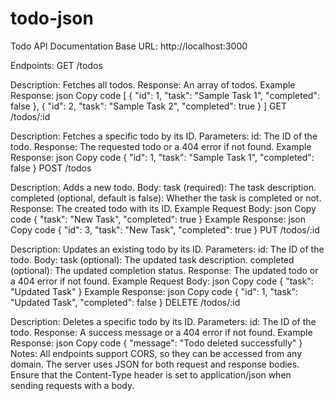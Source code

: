 # todo-json
Todo API Documentation
Base URL:
http://localhost:3000

Endpoints:
GET /todos

Description: Fetches all todos.
Response: An array of todos.
Example Response:
json
Copy code
[
  { "id": 1, "task": "Sample Task 1", "completed": false },
  { "id": 2, "task": "Sample Task 2", "completed": true }
]
GET /todos/:id

Description: Fetches a specific todo by its ID.
Parameters:
id: The ID of the todo.
Response: The requested todo or a 404 error if not found.
Example Response:
json
Copy code
{ "id": 1, "task": "Sample Task 1", "completed": false }
POST /todos

Description: Adds a new todo.
Body:
task (required): The task description.
completed (optional, default is false): Whether the task is completed or not.
Response: The created todo with its ID.
Example Request Body:
json
Copy code
{ "task": "New Task", "completed": true }
Example Response:
json
Copy code
{ "id": 3, "task": "New Task", "completed": true }
PUT /todos/:id

Description: Updates an existing todo by its ID.
Parameters:
id: The ID of the todo.
Body:
task (optional): The updated task description.
completed (optional): The updated completion status.
Response: The updated todo or a 404 error if not found.
Example Request Body:
json
Copy code
{ "task": "Updated Task" }
Example Response:
json
Copy code
{ "id": 1, "task": "Updated Task", "completed": false }
DELETE /todos/:id

Description: Deletes a specific todo by its ID.
Parameters:
id: The ID of the todo.
Response: A success message or a 404 error if not found.
Example Response:
json
Copy code
{ "message": "Todo deleted successfully" }
Notes:
All endpoints support CORS, so they can be accessed from any domain.
The server uses JSON for both request and response bodies.
Ensure that the Content-Type header is set to application/json when sending requests with a body.
